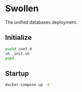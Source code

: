 # Swollen

The unified databases deployment.

## Initialize

```sh
pushd conf.d
sh _init.sh
popd
```

## Startup

```sh
docker-compose up -d
```

